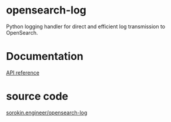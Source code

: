# opensearch-log

Python logging handler for direct and efficient log transmission to 
OpenSearch. 

# Documentation

[API reference](api-reference/index.md)

# source code

[sorokin.engineer/opensearch-log](https://github.com/andgineer/opensearch-log)
